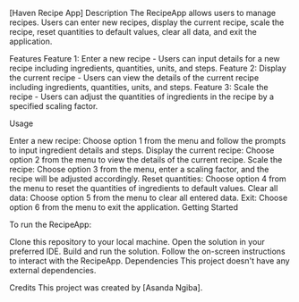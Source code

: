[Haven Recipe App]
Description
The RecipeApp allows users to manage recipes. Users can enter new recipes, display the current recipe, scale the recipe, reset quantities to default values, clear all data, and exit the application.

Features
Feature 1: Enter a new recipe - Users can input details for a new recipe including ingredients, quantities, units, and steps.
Feature 2: Display the current recipe - Users can view the details of the current recipe including ingredients, quantities, units, and steps.
Feature 3: Scale the recipe - Users can adjust the quantities of ingredients in the recipe by a specified scaling factor.

Usage

Enter a new recipe: Choose option 1 from the menu and follow the prompts to input ingredient details and steps.
Display the current recipe: Choose option 2 from the menu to view the details of the current recipe.
Scale the recipe: Choose option 3 from the menu, enter a scaling factor, and the recipe will be adjusted accordingly.
Reset quantities: Choose option 4 from the menu to reset the quantities of ingredients to default values.
Clear all data: Choose option 5 from the menu to clear all entered data.
Exit: Choose option 6 from the menu to exit the application.
Getting Started

To run the RecipeApp:

Clone this repository to your local machine.
Open the solution in your preferred IDE.
Build and run the solution.
Follow the on-screen instructions to interact with the RecipeApp.
Dependencies
This project doesn't have any external dependencies.

Credits
This project was created by [Asanda Ngiba].
